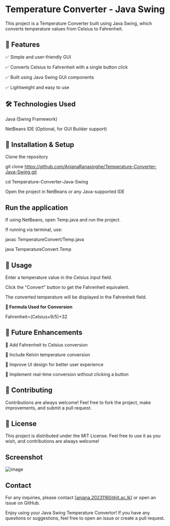 # Temperature Converter - Java Swing

This project is a Temperature Converter built using Java Swing, which converts temperature values from Celsius to Fahrenheit.

## 📌 Features
✅ Simple and user-friendly GUI

✅ Converts Celsius to Fahrenheit with a single button click

✅ Built using Java Swing GUI components

✅ Lightweight and easy to use

## 🛠 Technologies Used
Java (Swing Framework)

NetBeans IDE (Optional, for GUI Builder support)

## 🚀 Installation & Setup

Clone the repository

git clone https://github.com/AnjanaRanasinghe/Temperature-Converter-Java-Swing.git

cd Temperature-Converter-Java-Swing

Open the project in NetBeans or any Java-supported IDE

## Run the application

If using NetBeans, open Temp.java and run the project.

If running via terminal, use:

javac TemperatureConvert/Temp.java  

java TemperatureConvert.Temp  

## 📖 Usage
Enter a temperature value in the Celsius input field.

Click the "Convert" button to get the Fahrenheit equivalent.

The converted temperature will be displayed in the Fahrenheit field.

**🔧 Formula Used for Conversion**

Fahrenheit=(Celsius×9/5)+32


## 🎯 Future Enhancements

🔹 Add Fahrenheit to Celsius conversion

🔹 Include Kelvin temperature conversion

🔹 Improve UI design for better user experience

🔹 Implement real-time conversion without clicking a button


## 🤝 Contributing
Contributions are always welcome! Feel free to fork the project, make improvements, and submit a pull request.


## 📜 License
This project is distributed under the MIT License. Feel free to use it as you wish, and contributions are always welcome!

## Screenshot

![image](https://github.com/user-attachments/assets/82b43f52-2f07-4185-ac3f-847bd4ac4bd1)


## Contact

For any inquiries, please contact [anjana.20231160@iit.ac.lk] or open an issue on GitHub.

Enjoy using your Java Swing Temperature Convertor! If you have any questions or suggestions, feel free to open an issue or create a pull request.

